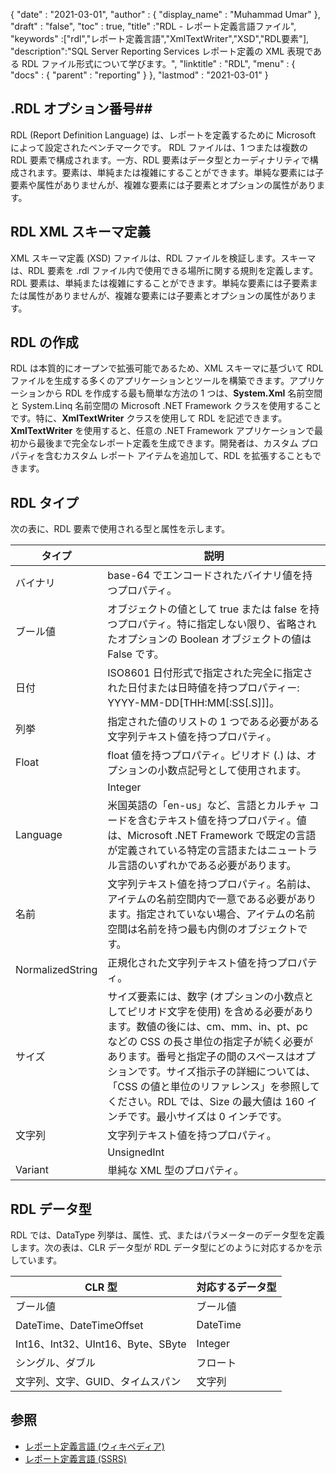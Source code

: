 {
  "date" : "2021-03-01",
  "author" : {
    "display_name" : "Muhammad Umar"
},
  "draft" : "false",
  "toc" : true,
  "title" :"RDL - レポート定義言語ファイル",
  "keywords" :["rdl","レポート定義言語","XmlTextWriter","XSD","RDL要素"],
  "description":"SQL Server Reporting Services レポート定義の XML 表現である RDL ファイル形式について学びます。",
  "linktitle" : "RDL",
  "menu" : {
    "docs" : {
      "parent" : "reporting"
}
},
  "lastmod" : "2021-03-01"
}

## .RDL オプション番号##

RDL (Report Definition Language) は、レポートを定義するために Microsoft によって設定されたベンチマークです。 RDL ファイルは、1 つまたは複数の RDL 要素で構成されます。一方、RDL 要素はデータ型とカーディナリティで構成されます。要素は、単純または複雑にすることができます。単純な要素には子要素や属性がありませんが、複雑な要素には子要素とオプションの属性があります。

## RDL XML スキーマ定義
XML スキーマ定義 (XSD) ファイルは、RDL ファイルを検証します。スキーマは、RDL 要素を .rdl ファイル内で使用できる場所に関する規則を定義します。 RDL 要素は、単純または複雑にすることができます。単純な要素には子要素または属性がありませんが、複雑な要素には子要素とオプションの属性があります。

## RDL の作成
RDL は本質的にオープンで拡張可能であるため、XML スキーマに基づいて RDL ファイルを生成する多くのアプリケーションとツールを構築できます。アプリケーションから RDL を作成する最も簡単な方法の 1 つは、**System.Xml** 名前空間と System.Linq 名前空間の Microsoft .NET Framework クラスを使用することです。特に、**XmlTextWriter** クラスを使用して RDL を記述できます。**XmlTextWriter** を使用すると、任意の .NET Framework アプリケーションで最初から最後まで完全なレポート定義を生成できます。開発者は、カスタム プロパティを含むカスタム レポート アイテムを追加して、RDL を拡張することもできます。

## RDL タイプ
次の表に、RDL 要素で使用される型と属性を示します。

|タイプ|説明|
---|---|
|バイナリ |base-64 でエンコードされたバイナリ値を持つプロパティ。|
|ブール値|オブジェクトの値として true または false を持つプロパティ。特に指定しない限り、省略されたオプションの Boolean オブジェクトの値は False です。|
|日付 |ISO8601 日付形式で指定された完全に指定された日付または日時値を持つプロパティー: YYYY-MM-DD[THH:MM[:SS[.S]]]。|
|列挙 |指定された値のリストの 1 つである必要がある文字列テキスト値を持つプロパティ。|
|Float |float 値を持つプロパティ。ピリオド (.) は、オプションの小数点記号として使用されます。|
||Integer |整数 (int32) 値を持つプロパティ。|
|Language |米国英語の「en-us」など、言語とカルチャ コードを含むテキスト値を持つプロパティ。値は、Microsoft .NET Framework で既定の言語が定義されている特定の言語またはニュートラル言語のいずれかである必要があります。|
|名前 |文字列テキスト値を持つプロパティ。名前は、アイテムの名前空間内で一意である必要があります。指定されていない場合、アイテムの名前空間は名前を持つ最も内側のオブジェクトです。|
|NormalizedString |正規化された文字列テキスト値を持つプロパティ。|
|サイズ |サイズ要素には、数字 (オプションの小数点としてピリオド文字を使用) を含める必要があります。数値の後には、cm、mm、in、pt、pc などの CSS の長さ単位の指定子が続く必要があります。番号と指定子の間のスペースはオプションです。サイズ指示子の詳細については、「CSS の値と単位のリファレンス」を参照してください。RDL では、Size の最大値は 160 インチです。最小サイズは 0 インチです。|
|文字列 |文字列テキスト値を持つプロパティ。|
||UnsignedInt |符号なし整数 (uint32) 値を持つプロパティ。|
|Variant |単純な XML 型のプロパティ。|

## RDL データ型
RDL では、DataType 列挙は、属性、式、またはパラメーターのデータ型を定義します。次の表は、CLR データ型が RDL データ型にどのように対応するかを示しています。

|CLR 型 |対応するデータ型|
---|---|
|ブール値|ブール値|
|DateTime、DateTimeOffset |DateTime|
|Int16、Int32、UInt16、Byte、SByte |Integer|
|シングル、ダブル |フロート|
|文字列、文字、GUID、タイムスパン |文字列|


## 参照 ##

- [レポート定義言語 (ウィキペディア)](https://en.wikipedia.org/wiki/Report_Definition_Language)
- [レポート定義言語 (SSRS)](https://learn.microsoft.com/en-us/sql/reporting-services/reports/report-definition-language-ssrs)

